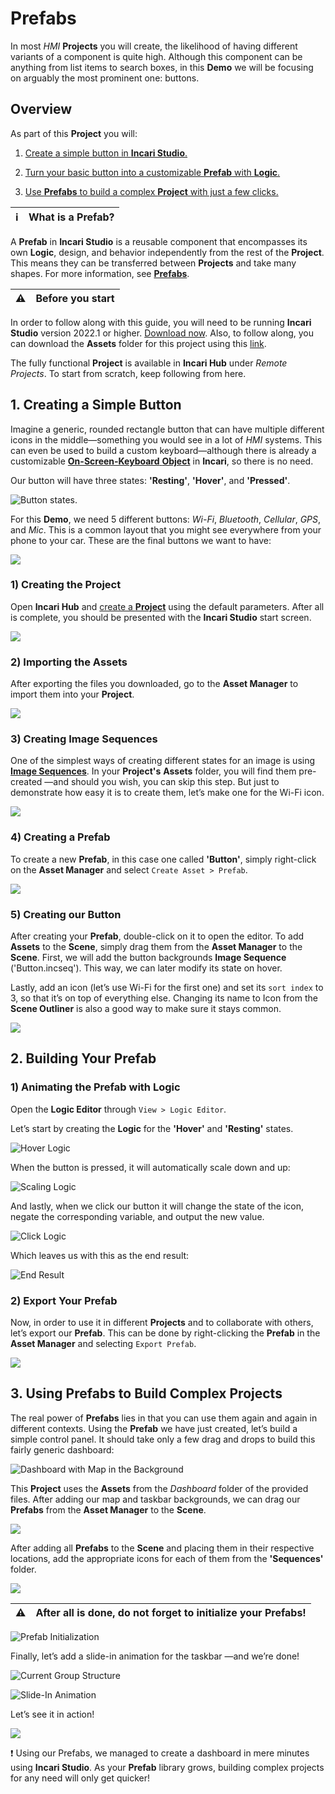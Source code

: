 # Prefabs

In most *HMI* **Projects** you will create, the likelihood of having different variants of a component is quite high. Although this component can be anything from list items to search boxes, in this **Demo** we will be focusing on arguably the most prominent one: buttons.

## Overview

As part of this **Project** you will:

1. [Create a simple button in **Incari Studio**.](#1-creating-a-simple-button)

2. [Turn your basic button into a customizable **Prefab** with **Logic**.](#2-building-your-prefab)

3. [Use **Prefabs** to build a complex **Project** with just a few clicks.](#3-using-prefabs-to-build-complex-projects)

| :information_source: | **What is a Prefab?** |
| -- |:---|

 A **Prefab** in **Incari Studio** is a reusable component that encompasses its own **Logic**, design, and behavior independently from the rest of the **Project**. This means they can be transferred between **Projects** and take many shapes. For more information, see [**Prefabs**](../objects-and-types/prefabs/README.md).


<!--**Before you Start**-->

| :warning: | **Before you start** |
| -- |:---|

In order to follow along with this guide, you will need to be running **Incari** **Studio** version 2022.1 or higher. [Download now](https://www.incari.com/incari-studio/). Also, to follow along, you can download the **Assets** folder for this project using this [link](https://repo.incari.com/incari/prefabs/-/archive/master/prefabs-master.zip?path=Assets).


The fully functional **Project** is available in **Incari Hub** under *Remote Projects*. To start from scratch, keep following from here. 
## 1. Creating a Simple Button

Imagine a generic, rounded rectangle button that can have multiple different icons in the middle—something you would see in a lot of *HMI* systems. This can even be used to build a custom keyboard—although there is already a customizable [**On-Screen-Keyboard** **Object**](..) in **Incari**, so there is no need.

Our button will have three states: **'Resting'**, **'Hover'**, and **'Pressed'**.

![Button states.](../.gitbook/assets/demoprefabs_buttonstates.png)

For this **Demo**, we need 5 different buttons: *Wi-Fi*, *Bluetooth*, *Cellular*, *GPS*, and *Mic*. This is a common layout that you might see everywhere from your phone to your car. These are the final buttons we want to have:

![](../.gitbook/assets/demoprefabs_allbuttons.png)



### 1) Creating the Project

Open **Incari Hub** and [create a **Project**](../getting-started/first-steps/creating-a-project.md) using the default parameters. After all is complete, you should be presented with the **Incari Studio** start screen.

![](../.gitbook/assets/demoprefabs_createproject.png)

### 2) Importing the Assets

After exporting the files you downloaded, go to the **Asset Manager** to import them into your **Project**.

![](../.gitbook/assets/demoprefabs_importassets.gif)

### 3) Creating Image Sequences

One of the simplest ways of creating different states for an image is using [**Image Sequences**](../toolbox/events/imagesequence/README.md). In your **Project's** **Assets** folder, you will find them pre-created —and should you wish, you can skip this step. But just to demonstrate how easy it is to create them, let’s make one for the Wi-Fi icon.

![](../.gitbook/assets/demoprefabs_createsequence.gif)

### 4) Creating a Prefab
To create a new **Prefab**, in this case one called **'Button'**, simply right-click on the **Asset Manager** and select `Create Asset > Prefab`.

![](../.gitbook/assets/demoprefabs_createprefab.gif)

### 5) Creating our Button

After creating your **Prefab**, double-click on it to open the editor. To add **Assets** to the **Scene**, simply drag them from the **Asset Manager** to the **Scene**. First, we will add the button backgrounds **Image Sequence** ('Button.incseq'). This way, we can later modify its state on hover.

Lastly, add an icon (let’s use Wi-Fi for the first one) and set its `sort index` to 3, so that it’s on top of everything else. Changing its name to Icon from the **Scene Outliner** is also a good way to make sure it stays common.

![](../.gitbook/assets/demoprefabs_createbutton.gif)

## 2. Building Your Prefab

### 1) Animating the Prefab with Logic

Open the **Logic Editor** through `View > Logic Editor`.

Let’s start by creating the **Logic** for the **'Hover'** and **'Resting'** states.

![Hover Logic](../.gitbook/assets/demoprefabs_hoverlogic.png)

When the button is pressed, it will automatically scale down and up:

![Scaling Logic](../.gitbook/assets/demoprefabs_scalinglogic.png)

And lastly, when we click our button it will change the state of the icon, negate the corresponding variable, and output the new value.

![Click Logic](../.gitbook/assets/demoprefabs_clicklogic.png)

Which leaves us with this as the end result:

![End Result](../.gitbook/assets/demoprefabs_endresult.gif)

### 2) Export Your Prefab

Now, in order to use it in different **Projects** and to collaborate with others, let’s export our **Prefab**. This can be done by right-clicking the **Prefab** in the **Asset Manager** and selecting `Export Prefab`.

![](../.gitbook/assets/demoprefabs_exportprefabs.gif)

## 3. Using Prefabs to Build Complex Projects

The real power of **Prefabs** lies in that you can use them again and again in different contexts. Using the **Prefab** we have just created, let’s build a simple control panel. It should take only a few drag and drops to build this fairly generic dashboard:

![Dashboard with Map in the Background](../.gitbook/assets/demoprefabs_dashboardmap.png)

This **Project** uses the **Assets** from the *Dashboard* folder of the provided files. After adding our map and taskbar backgrounds, we can drag our **Prefabs** from the **Asset Manager** to the **Scene**.

![](../.gitbook/assets/demoprefabs_addprefab.gif)

After adding all **Prefabs** to the **Scene** and placing them in their respective locations, add the appropriate icons for each of them from the **'Sequences'** folder.

![](../.gitbook/assets/demoprefabs_addsequence.gif)

| :warning:| After all is done, do not forget to initialize your **Prefabs**!|
|---------|:------------------------------------------------------------------|

![Prefab Initialization](../.gitbook/assets/demoprefabs_prefabinitialize.png)

Finally, let’s add a slide-in animation for the taskbar —and we’re done!

![Current Group Structure](../.gitbook/assets/demoprefabs_currentstructure.png)

![Slide-In Animation](../.gitbook/assets/demoprefabs_slideinanimation.png)

Let’s see it in action!

![](../.gitbook/assets/demoprefabs_final.gif)



:exclamation: Using our Prefabs, we managed to create a dashboard in mere minutes using **Incari Studio**. As your **Prefab** library grows, building complex projects for any need will only get quicker!









